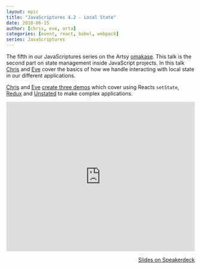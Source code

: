 ```yaml
---
layout: epic
title: "JavaScriptures 4.2 - Local State"
date: 2018-06-15
author: [chris, eve, orta]
categories: [event, react, babel, webpack]
series: JavaScriptures
---
```


The fifth in our JavaScriptures series on the Artsy [omakase][omakase]. This talk is the second part on state
management inside JavaScript projects. In this talk [Chris][] and [Eve][] cover the basics of how we handle
interacting with local state in our different applications.

[Chris][] and [Eve][] [create three demos][demo] which cover using Reacts `setState`, [Redux][redux] and
[Unstated][] to make complex applications.

<!-- more -->

<center>
<iframe width='100%' height='400' src='https://www.youtube.com/embed/uLeZnpvVpxA' frameborder='0' allowfullscreen></iframe>
</center>

<p style='text-align:right;'><a href="https://speakerdeck.com/artsyopensource/javascriptures-4-dot-2-local-state?slide=1">
Slides on Speakerdeck
</a></p>

[omakase]: http://artsy.github.io/blog/2017/02/05/Front-end-JavaScript-at-Artsy-2017/
[chris]: https://github.com/damassi
[recording]: https://youtu.be/uLeZnpvVpxA
[slides]: https://speakerdeck.com/artsyopensource/javascriptures-4-dot-2-local-state?slide=1
[apollo]: https://www.apollographql.com
[metaphysics]: https://github.com/artsy/metaphysics/
[demo]: https://github.com/artsy/javascriptures/tree/master/5_intro-to-state
[redux]: https://github.com/artsy/javascriptures/blob/master/5_intro-to-state/2-redux
[unstated]: https://github.com/jamiebuilds/unstated
[eve]: https://twitter.com/seevexes
